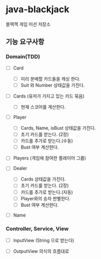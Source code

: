 # java-blackjack
블랙잭 게임 미션 저장소

## 기능 요구사항
### Domain(TDD)
- [ ] Card
  - [ ] 미리 분배할 카드들을 캐싱 한다.
  - [ ] Suit 와 Number 상태값을 가진다.

- [ ] Cards (유저가 가지고 있는 카드 묶음)
  - [ ] 현재 스코어를 계산한다.
    
- [ ] Player 
  - [ ] Cards, Name, isBust 상태값을 가진다.
  - [ ] 초기 카드를 받는다. (2장)
  - [ ] 카드를 추가로 받는다.(수동) 
  - [ ] Bust 여부 계산한다.
    
- [ ] Players (게임에 참여한 플레이어 그룹)

- [ ] Dealer
  - [ ] Cards 상태값을 가진다.
  - [ ] 초기 카드를 받는다. (2장)
  - [ ] 카드를 추가로 받는다.(자동)
  - [ ] Player와의 승자 판별한다.
  - [ ] Bust 여부 계산한다.
    
- [ ] Name

### Controller, Service, View
- [ ] InputView (String 으로 받는다)
- [ ] OutputView
의식의 흐름대로
  